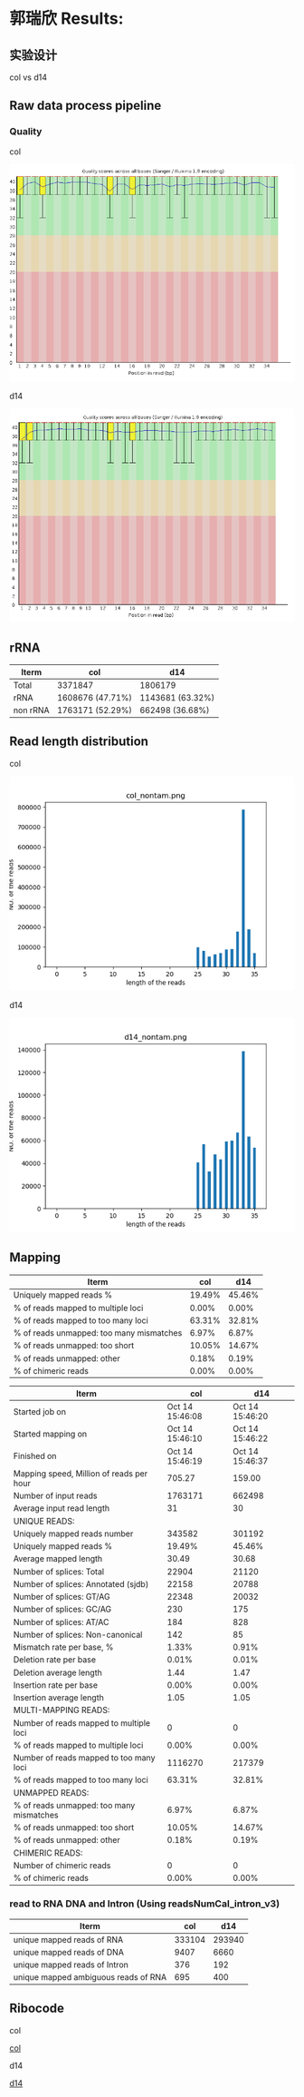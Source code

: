 # 郭瑞欣 Results:

> 

## 实验设计

col vs d14


## Raw data process pipeline 
### **Quality**

col

![col](./result_191014_guoruixin/col.fastqc.png)   

d14

![d14](./result_191014_guoruixin/d14.fastqc.png)   

## **rRNA**

| Iterm    | col               | d14               | 
|----------|-------------------|-------------------| 
| Total    |  3371847          |  1806179          | 
| rRNA     |  1608676 (47.71%) |  1143681 (63.32%) | 
| non rRNA |  1763171 (52.29%) |  662498 (36.68%)  | 

## **Read length distribution**

col

![col](./result_191014_guoruixin/col_nontam.png)   

d14

![d14](./result_191014_guoruixin/d14_nontam.png)   

## **Mapping**

| Iterm                                     | col             | d14             |
|-------------------------------------------|--------|--------| 
| Uniquely mapped reads %                   | 19.49% | 45.46% | 
| % of reads mapped to multiple loci        | 0.00%  | 0.00%  | 
| % of reads mapped to too many loci        | 63.31% | 32.81% | 
| % of reads unmapped: too many mismatches  | 6.97%  | 6.87%  | 
| % of reads unmapped: too short            | 10.05% | 14.67% | 
| % of reads unmapped: other                | 0.18%  | 0.19%  | 
| % of chimeric reads                       | 0.00%  | 0.00%  |

| Iterm                                     | col             | d14             | 
|-------------------------------------------|-----------------|-----------------| 
| Started job on                            | Oct 14 15:46:08 | Oct 14 15:46:20 | 
| Started mapping on                        | Oct 14 15:46:10 | Oct 14 15:46:22 | 
| Finished on                               | Oct 14 15:46:19 | Oct 14 15:46:37 | 
| Mapping speed, Million of reads per hour  | 705.27          | 159.00          | 
| Number of input reads                     | 1763171         | 662498          | 
| Average input read length                 | 31              | 30              | 
| UNIQUE READS:                             |                 |                 | 
| Uniquely mapped reads number              | 343582          | 301192          | 
| Uniquely mapped reads %                   | 19.49%          | 45.46%          | 
| Average mapped length                     | 30.49           | 30.68           | 
| Number of splices: Total                  | 22904           | 21120           | 
| Number of splices: Annotated (sjdb)       | 22158           | 20788           | 
| Number of splices: GT/AG                  | 22348           | 20032           | 
| Number of splices: GC/AG                  | 230             | 175             | 
| Number of splices: AT/AC                  | 184             | 828             | 
| Number of splices: Non-canonical          | 142             | 85              | 
| Mismatch rate per base, %                 | 1.33%           | 0.91%           | 
| Deletion rate per base                    | 0.01%           | 0.01%           | 
| Deletion average length                   | 1.44            | 1.47            | 
| Insertion rate per base                   | 0.00%           | 0.00%           | 
| Insertion average length                  | 1.05            | 1.05            | 
| MULTI-MAPPING READS:                      |                 |                 | 
| Number of reads mapped to multiple loci   | 0               | 0               | 
| % of reads mapped to multiple loci        | 0.00%           | 0.00%           | 
| Number of reads mapped to too many loci   | 1116270         | 217379          | 
| % of reads mapped to too many loci        | 63.31%          | 32.81%          | 
| UNMAPPED READS:                           |                 |                 | 
| % of reads unmapped: too many mismatches  | 6.97%           | 6.87%           | 
| % of reads unmapped: too short            | 10.05%          | 14.67%          | 
| % of reads unmapped: other                | 0.18%           | 0.19%           | 
| CHIMERIC READS:                           |                 |                 | 
| Number of chimeric reads                  | 0               | 0               | 
| % of chimeric reads                       | 0.00%           | 0.00%           | 
 
 ### read to RNA DNA and Intron (Using readsNumCal_intron_v3)
| Iterm                                | col     | d14     | 
|--------------------------------------|---------|---------| 
| unique mapped reads of RNA           |  333104 |  293940 | 
| unique mapped reads of DNA           |  9407   |  6660   | 
| unique mapped reads of Intron        |  376    |  192    | 
| unique mapped ambiguous reads of RNA |  695    |  400    | 

## Ribocode

col

[col](./result_191014_guoruixin/metacolAligned.toTranscriptome.out.pdf)   

d14

[d14](./result_191014_guoruixin/metad14Aligned.toTranscriptome.out.pdf)   


